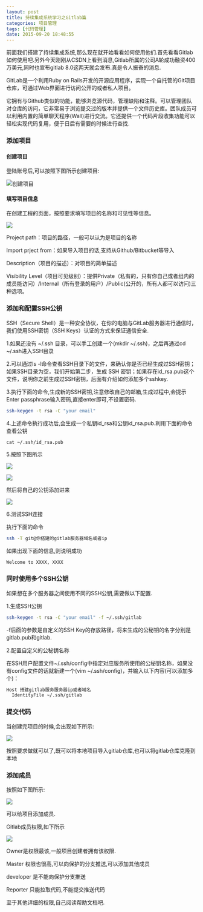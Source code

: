 ```yaml
---
layout: post
title: 持续集成系统学习之Gitlab篇
categories: 项目管理
tags: [代码管理]
date: 2015-09-20 18:48:55
---
```


前面我们搭建了持续集成系统,那么现在就开始看看如何使用他们.首先看看Gitlab如何使用吧.另外今天刚刚从CSDN上看到消息,Gitlab所属的公司A轮成功融资400万美元,同时也宣布gitlab 8.0这两天就会发布.真是令人振奋的消息.

<!--more-->

GitLab是一个利用Ruby on Rails开发的开源应用程序，实现一个自托管的Git项目仓库，可通过Web界面进行访问公开的或者私人项目。

它拥有与Github类似的功能，能够浏览源代码，管理缺陷和注释。可以管理团队对仓库的访问，它非常易于浏览提交过的版本并提供一个文件历史库。团队成员可以利用内置的简单聊天程序(Wall)进行交流。它还提供一个代码片段收集功能可以轻松实现代码复用，便于日后有需要的时候进行查找.

### 添加项目

#### 创建项目

登陆账号后,可以按照下图所示创建项目:

![创建项目][1]

#### 填写项目信息

在创建工程的页面，按照要求填写项目的名称和可见性等信息。

![][2]


Project path：项目的路径，一般可以认为是项目的名称

Import prject from：如果导入项目的话,支持从Github/Bitbucket等导入

Description（项目的描述）：对项目的简单描述

Visibility Level（项目可见级别）：提供Private（私有的，只有你自己或者组内的成员能访问）/Internal（所有登录的用户）/Public(公开的，所有人都可以访问)三种选项。


### 添加和配置SSH公钥

SSH（Secure Shell）是一种安全协议，在你的电脑与GitLab服务器进行通信时，我们使用SSH密钥（SSH Keys）认证的方式来保证通信安全.

1.如果还没有 ~/.ssh 目录，可以手工创建一个(mkdir ~/.ssh)，之后再通过cd ~/.ssh进入SSH目录

2.可以通过ls -l命令查看SSH目录下的文件，来确认你是否已经生成过SSH密钥；如果SSH目录为空，我们开始第二步，生成 SSH 密钥；如果存在id_rsa.pub这个文件，说明你之前生成过SSH密钥，后面有介绍如何添加多个sshkey.

3.执行下面的命令,生成新的SSH密钥,注意修改自己的邮箱,生成过程中,会提示Enter passphrase输入密码,直接enter即可,不设置密码.

```bash
ssh-keygen -t rsa -C "your email"
```

4.上述命令执行成功后,会生成一个私钥id_rsa和公钥id_rsa.pub.利用下面的命令查看公钥

```
cat ~/.ssh/id_rsa.pub
```

5.按照下图所示

![][3]

![][4]

然后将自己的公钥添加进来

![][5]

6.测试SSH连接

执行下面的命令

```bash
ssh -T git@你搭建的gitlab服务器域名或者ip
```
如果出现下面的信息,则说明成功

```bash
Welcome to XXXX, XXXX
```

### 同时使用多个SSH公钥

如果想在多个服务器之间使用不同的SSH公钥,需要做以下配置.

1.生成SSH公钥

```bash
ssh-keygen -t rsa -C "your email" -f ~/.ssh/gitlab
```
-f后面的参数是自定义的SSH Key的存放路径，将来生成的公秘钥的名字分别是gitlab.pub和gitlab.

2.配置自定义的公秘钥名称

在SSH用户配置文件~/.ssh/config中指定对应服务所使用的公秘钥名称，如果没有config文件的话就新建一个(vim ~/.ssh/config)，并输入以下内容(可以添加多个)：


```bash
Host 搭建gitlab服务服务器ip或者域名
  IdentityFile ~/.ssh/gitlab
```

### 提交代码

当创建完项目的时候,会出现如下所示:

![][6]

按照要求做就可以了,既可以将本地项目导入gitlab仓库,也可以将gitlab仓库克隆到本地

### 添加成员

按照如下图所示:

![][7]

可以给项目添加成员.

Gitlab成员权限,如下所示

![][8]

Owner是权限最该,一般项目创建者拥有该权限.

Master 权限也很高,可以向保护的分支推送,可以添加其他成员

developer 是不能向保护分支推送

Reporter 只能拉取代码,不能提交推送代码

至于其他详细的权限,自己阅读帮助文档吧.

[1]: http://7xj6ce.com1.z0.glb.clouddn.com/study-gitlab-1.png
[2]: http://7xj6ce.com1.z0.glb.clouddn.com/study-gitlab-2.png
[3]: http://7xj6ce.com1.z0.glb.clouddn.com/study-gitlab-3.png
[4]: http://7xj6ce.com1.z0.glb.clouddn.com/study-gitlab-4.png
[5]: http://7xj6ce.com1.z0.glb.clouddn.com/study-gitlab-5.png
[6]: http://7xj6ce.com1.z0.glb.clouddn.com/study-gitlab-6.png
[7]: http://7xj6ce.com1.z0.glb.clouddn.com/study-gitlab-6.png
[8]: http://7xj6ce.com1.z0.glb.clouddn.com/study-gitlab-7.png












